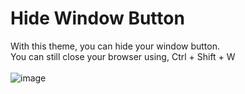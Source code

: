 # Hide Window Button
With this theme, you can hide your window button. <br/>
You can still close your browser using, Ctrl + Shift + W <br/><br/>
![image](https://github.com/user-attachments/assets/2e19fe5f-9b13-4d19-9f92-0884e6430fb9)
